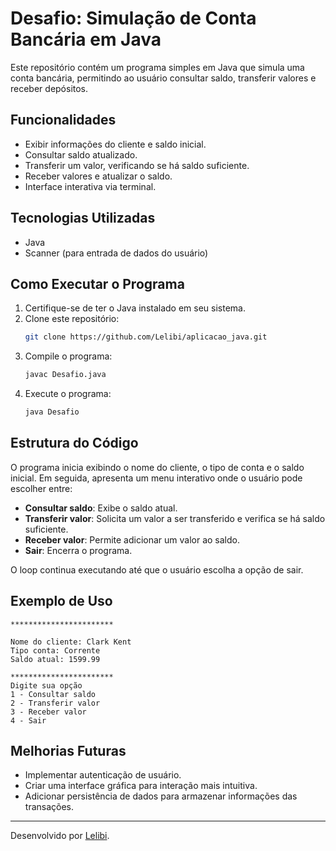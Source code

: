 # Desafio: Simulação de Conta Bancária em Java

Este repositório contém um programa simples em Java que simula uma conta bancária, permitindo ao usuário consultar saldo, transferir valores e receber depósitos.

## Funcionalidades
- Exibir informações do cliente e saldo inicial.
- Consultar saldo atualizado.
- Transferir um valor, verificando se há saldo suficiente.
- Receber valores e atualizar o saldo.
- Interface interativa via terminal.

## Tecnologias Utilizadas
- Java
- Scanner (para entrada de dados do usuário)

## Como Executar o Programa
1. Certifique-se de ter o Java instalado em seu sistema.
2. Clone este repositório:
   ```bash
   git clone https://github.com/Lelibi/aplicacao_java.git
   ```
3. Compile o programa:
   ```bash
   javac Desafio.java
   ```
4. Execute o programa:
   ```bash
   java Desafio
   ```

## Estrutura do Código
O programa inicia exibindo o nome do cliente, o tipo de conta e o saldo inicial. Em seguida, apresenta um menu interativo onde o usuário pode escolher entre:
- **Consultar saldo**: Exibe o saldo atual.
- **Transferir valor**: Solicita um valor a ser transferido e verifica se há saldo suficiente.
- **Receber valor**: Permite adicionar um valor ao saldo.
- **Sair**: Encerra o programa.

O loop continua executando até que o usuário escolha a opção de sair.

## Exemplo de Uso
```
***********************

Nome do cliente: Clark Kent
Tipo conta: Corrente
Saldo atual: 1599.99

***********************
Digite sua opção
1 - Consultar saldo
2 - Transferir valor
3 - Receber valor
4 - Sair
```

## Melhorias Futuras
- Implementar autenticação de usuário.
- Criar uma interface gráfica para interação mais intuitiva.
- Adicionar persistência de dados para armazenar informações das transações.

---
Desenvolvido por [Lelibi](https://github.com/Lelibi).

